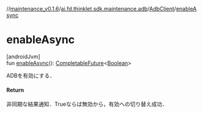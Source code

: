 //[maintenance_v0.1.6](../../../index.md)/[ai.fd.thinklet.sdk.maintenance.adb](../index.md)/[AdbClient](index.md)/[enableAsync](enable-async.md)

# enableAsync

[androidJvm]\
fun [enableAsync](enable-async.md)(): [CompletableFuture](https://docs.oracle.com/javase/8/docs/api/java/util/concurrent/CompletableFuture.html)&lt;[Boolean](https://kotlinlang.org/api/latest/jvm/stdlib/kotlin/-boolean/index.html)&gt;

ADBを有効にする．

#### Return

非同期な結果通知．Trueならば無効から，有効への切り替え成功．
